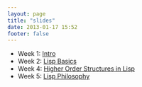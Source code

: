 ```yaml
---
layout: page
title: "slides"
date: 2013-01-17 15:52
footer: false
---
```


* Week 1: [Intro](/slides/intro.html)
* Week 2: [Lisp Basics](/slides/lisp-basics.html)
* Week 4: [Higher Order Structures in Lisp](/slides/lisp-advanced.html)
* Week 5: [Lisp Philosophy](/slides/lisp-philosophy.html)

